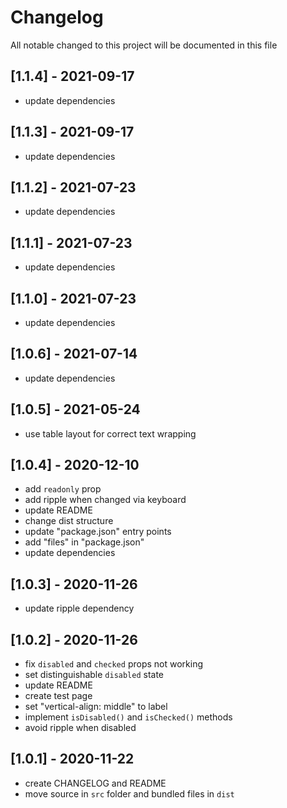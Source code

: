 # Changelog
All notable changed to this project will be documented in this file

## [1.1.4] - 2021-09-17
- update dependencies

## [1.1.3] - 2021-09-17
- update dependencies

## [1.1.2] - 2021-07-23
- update dependencies

## [1.1.1] - 2021-07-23
- update dependencies

## [1.1.0] - 2021-07-23
- update dependencies

## [1.0.6] - 2021-07-14
- update dependencies

## [1.0.5] - 2021-05-24
- use table layout for correct text wrapping

## [1.0.4] - 2020-12-10
- add `readonly` prop
- add ripple when changed via keyboard
- update README
- change dist structure
- update "package.json" entry points
- add "files" in "package.json"
- update dependencies

## [1.0.3] - 2020-11-26
- update ripple dependency

## [1.0.2] - 2020-11-26
- fix `disabled` and `checked` props not working
- set distinguishable `disabled` state
- update README
- create test page
- set "vertical-align: middle" to label
- implement `isDisabled()` and `isChecked()` methods
- avoid ripple when disabled

## [1.0.1] - 2020-11-22
- create CHANGELOG and README
- move source in `src` folder and bundled files in `dist`